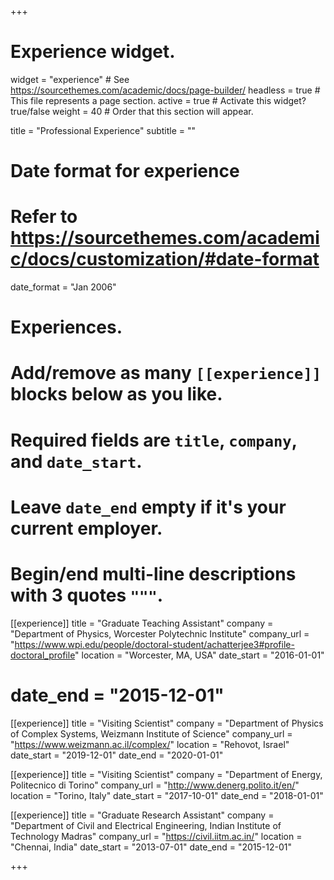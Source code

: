 +++
# Experience widget.
widget = "experience"  # See https://sourcethemes.com/academic/docs/page-builder/
headless = true  # This file represents a page section.
active = true  # Activate this widget? true/false
weight = 40  # Order that this section will appear.

title = "Professional Experience"
subtitle = ""

# Date format for experience
#   Refer to https://sourcethemes.com/academic/docs/customization/#date-format
date_format = "Jan 2006"

# Experiences.
#   Add/remove as many `[[experience]]` blocks below as you like.
#   Required fields are `title`, `company`, and `date_start`.
#   Leave `date_end` empty if it's your current employer.
#   Begin/end multi-line descriptions with 3 quotes `"""`.

[[experience]]
  title = "Graduate Teaching Assistant"
  company = "Department of Physics, Worcester Polytechnic Institute"
  company_url = "https://www.wpi.edu/people/doctoral-student/achatterjee3#profile-doctoral_profile"
  location = "Worcester, MA, USA"
  date_start = "2016-01-01"
  # date_end = "2015-12-01"

[[experience]]
  title = "Visiting Scientist"
  company = "Department of Physics of Complex Systems, Weizmann Institute of Science"
  company_url = "https://www.weizmann.ac.il/complex/"
  location = "Rehovot, Israel"
  date_start = "2019-12-01"
  date_end = "2020-01-01"

[[experience]]
  title = "Visiting Scientist"
  company = "Department of Energy, Politecnico di Torino"
  company_url = "http://www.denerg.polito.it/en/"
  location = "Torino, Italy"
  date_start = "2017-10-01"
  date_end = "2018-01-01"

[[experience]]
  title = "Graduate Research Assistant"
  company = "Department of Civil and Electrical Engineering, Indian Institute of Technology Madras"
  company_url = "https://civil.iitm.ac.in/"
  location = "Chennai, India"
  date_start = "2013-07-01"
  date_end = "2015-12-01"
  
+++
